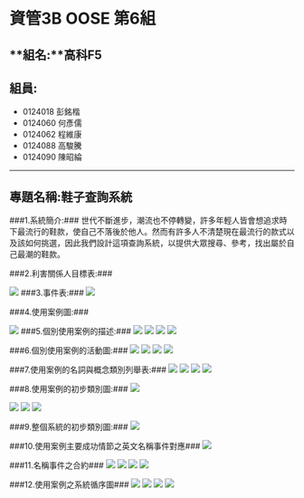 # **資管3B OOSE 第6組** #
## **組名:**高科F5  ##
## **組員:** ##
- 0124018 彭銘楷
- 0124060 何彥儒
- 0124062 程維康
- 0124088 高駿騰
- 0124090 陳昭綸


----------

## **專題名稱:鞋子查詢系統** ##
###1.系統簡介:###
世代不斷進步，潮流也不停轉變，許多年輕人皆會想追求時下最流行的鞋款，使自己不落後於他人。然而有許多人不清楚現在最流行的款式以及該如何挑選，因此我們設計這項查詢系統，以提供大眾搜尋、參考，找出屬於自己最潮的鞋款。

###2.利害關係人目標表:###

<img src ="https://fbcdn-sphotos-c-a.akamaihd.net/hphotos-ak-xap1/v/t1.0-9/1555475_756012247804483_7605736975874332304_n.jpg?oh=fe8e71faa8d690389075a828b2aed66b&oe=54ABEE02&__gda__=1424016715_a28d9c43aca34491e3177cfc03cc1219"> 
###3.事件表:###

<img src ="https://fbcdn-sphotos-e-a.akamaihd.net/hphotos-ak-xpa1/v/t1.0-9/10616500_752746248131083_1328491538213149239_n.jpg?oh=cce0ef56f1c5dc98059e9a695515153e&oe=54F307E4&__gda__=1420668252_635734f5c6823a4dcda72f258f84d994">

###4.使用案例圖:###
 
<img src="https://scontent-b-nrt.xx.fbcdn.net/hphotos-xfp1/v/t1.0-9/10690008_756018567803851_7936111714840504083_n.jpg?oh=865d9956a3fa6de5be0e96d3524d1565&oe=54F42FAF">
###5.個別使用案例的描述:###
<img src="https://images.plurk.com/gy1X2Ggsfydiph2CvpJ75.jpg">
<img src="https://scontent-a-nrt.xx.fbcdn.net/hphotos-xap1/v/t1.0-9/p417x417/934849_756018041137237_2140537714019698923_n.jpg?oh=b4ae89f8e708ff42489d2e7d428af6b2&oe=54B5289E">
<img src="https://images.plurk.com/1SUSFjc4T8HbYyuZYMKB5.jpg">
<img src="https://fbcdn-sphotos-d-a.akamaihd.net/hphotos-ak-xap1/v/t1.0-9/10606570_756020101137031_3489557833989254652_n.jpg?oh=904de77a48e389ab9434fec2425ce039&oe=54E29CB0&__gda__=1424477292_686e8e5219daffef0f5ef407f3e315e4">

###6.個別使用案例的活動圖:###
<img src="https://scontent-b-nrt.xx.fbcdn.net/hphotos-xpa1/v/t1.0-9/934846_756023891136652_8953008924569793466_n.jpg?oh=6935c2853ca9e242735105083301a0cc&oe=54DDF6A6">
<img src="https://fbcdn-sphotos-c-a.akamaihd.net/hphotos-ak-xap1/v/t1.0-9/1477348_756024034469971_6769178200776226437_n.jpg?oh=f7abca2d4f992716194d6c328a04c77d&oe=54EA1D67&__gda__=1423907374_c28ea7bb72acbdcd389cc260309ac8ce">
<img src="https://scontent-b-nrt.xx.fbcdn.net/hphotos-xpf1/v/t1.0-9/604098_756024037803304_3708227237953984344_n.jpg?oh=713b95149ed02a0fdb1a8c4060dbb70c&oe=54E1B80B">
<img src="https://scontent-b-nrt.xx.fbcdn.net/hphotos-xpf1/v/t1.0-9/10348299_756024041136637_3430681442954178102_n.jpg?oh=f33fc0af619655ec1478cadb74821626&oe=54B10AD3">

###7.使用案例的名詞與概念類別列舉表:###
<img src="https://images.plurk.com/2yBqWosyCudUUoikCS8hfq.jpg">
<img src="https://images.plurk.com/2LU3oxA0FmGnrJRLjnlh3y.jpg">
<img src="https://images.plurk.com/4bnTkoVPAGSPo98yZXfPdH.jpg">
<img src="https://fbcdn-sphotos-d-a.akamaihd.net/hphotos-ak-xpf1/v/t1.0-9/10610782_756027454469629_1172906583327015640_n.jpg?oh=9f818cc9823643a474b312ed86c041be&oe=54E86269&__gda__=1425193731_6647953b20b68e9cbc97b153bab1e2b2">

###8.使用案例的初步類別圖:###
<img src="https://scontent-a-nrt.xx.fbcdn.net/hphotos-xpa1/v/t1.0-9/1376416_756030921135949_2446828580333657335_n.jpg?oh=ba69b8f8093b48ea33cd400814f0b8af&oe=54E870C7">

<img src="https://fbcdn-sphotos-f-a.akamaihd.net/hphotos-ak-xap1/v/t1.0-9/10290173_756030917802616_2371858157339357973_n.jpg?oh=0790280c9e4b12c5e8bc4e8cc34a13ef&oe=54E2F3DD&__gda__=1424365569_eee565b183b74e4c6e839ff7f05de996">

<img src="https://scontent-a-nrt.xx.fbcdn.net/hphotos-xfa1/v/t1.0-9/10698701_756030924469282_7923003858006423128_n.jpg?oh=fc911053e42084ce70b1aa43ff9c8aa2&oe=54B1EB9C">

<img src="https://images.plurk.com/3dJXtKfTHwlGAEdGCwEwSW.jpg">

###9.整個系統的初步類別圖:###
<img src="https://images.plurk.com/3asSOMfPEKNF3UcYRo6glG.jpg">

###10.使用案例主要成功情節之英文名稱事件對應###
<img src="https://scontent-a.xx.fbcdn.net/hphotos-xfa1/v/t1.0-9/1780755_752614541477587_7056080323998511020_n.jpg?oh=a4149721fc4a91e496087b6becd074a6&oe=54AC0C80">

###11.名稱事件之合約###
<img src="https://scontent-a.xx.fbcdn.net/hphotos-xfa1/v/t1.0-9/10665670_752616111477430_2750718617748331681_n.jpg?oh=596b898bfbfad2eda8d4d37e6c48651c&oe=54AFF507">
<img src="https://fbcdn-sphotos-e-a.akamaihd.net/hphotos-ak-xap1/v/t1.0-9/10482390_752617668143941_1198998329537779866_n.jpg?oh=0ba1e222531ba01711772a9137955104&oe=54F0D33F&__gda__=1424728035_6babd8486f52717cbc660c317553ddeb">
<img src="https://fbcdn-sphotos-c-a.akamaihd.net/hphotos-ak-xfp1/v/t1.0-9/10403435_752618981477143_2835956951194816950_n.jpg?oh=8cafa3c9a4e2d250999655963c00cd3d&oe=54B740E6&__gda__=1424399215_0f00a6cb95a890d18086c041da3a6add">
<img src="https://fbcdn-sphotos-b-a.akamaihd.net/hphotos-ak-xap1/v/t1.0-9/10696199_752619878143720_7198359122634697546_n.jpg?oh=c6aae57cdcaf8fe10aa65a6ae959b027&oe=54B2ED17&__gda__=1424908747_a7ae97467b18b951852c5facfc48c299">

###12.使用案例之系統循序圖###
<img src="https://fbcdn-sphotos-h-a.akamaihd.net/hphotos-ak-xpa1/v/t1.0-9/1520776_752621688143539_2228251668690434434_n.jpg?oh=454a465a54838bad3487332b46bddb69&oe=54B0D4EA&__gda__=1420813527_f073df5a551212f1690861e805c19404">
<img src="https://scontent-b.xx.fbcdn.net/hphotos-xfp1/v/t1.0-9/10449894_752622511476790_629264906474111065_n.jpg?oh=ef97ec6a14240c829b576282b8551594&oe=54E87D51">
<img src="https://fbcdn-sphotos-d-a.akamaihd.net/hphotos-ak-xfp1/v/t1.0-9/10712731_752623031476738_6334159020405700700_n.jpg?oh=47e6b3424d76736952ba427e10a94228&oe=54B3E47D&__gda__=1420761332_ee4ab653c817614654ec551f55415d5d">
<img src="https://scontent-a.xx.fbcdn.net/hphotos-xfa1/v/t1.0-9/10734257_752623601476681_3618604852028422453_n.jpg?oh=7353eeb5dfbbcc8c17f1549dedc95c6d&oe=54BB5685">


